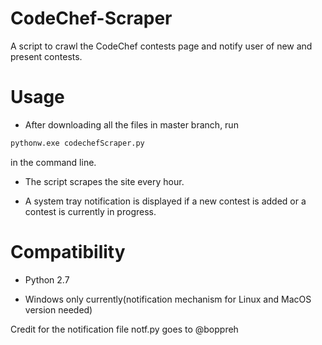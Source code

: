 # CodeChef-Scraper
A script to crawl the CodeChef contests page and notify user of new and present contests.

# Usage
* After downloading all the files in master branch, run 

```python
pythonw.exe codechefScraper.py
```
  in the command line.

* The script scrapes the site every hour. 

* A system tray notification is displayed if a new contest is added or a contest is currently in progress.

# Compatibility
* Python 2.7

* Windows only currently(notification mechanism for Linux and MacOS version needed)

Credit for the notification file notf.py goes to @boppreh
